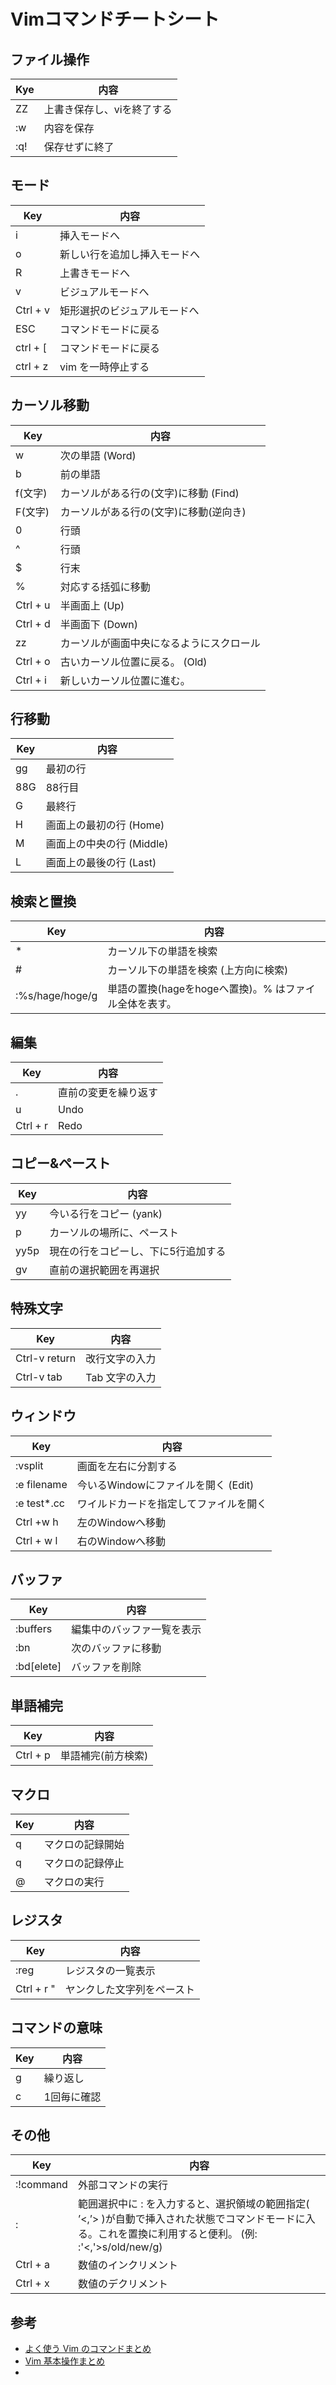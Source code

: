 # Vimコマンドチートシート
## ファイル操作
| Kye | 内容                       | 
| --- | -------------------------- | 
| ZZ  | 上書き保存し、viを終了する | 
| :w  | 内容を保存                 | 
| :q! | 保存せずに終了             | 

## モード
| Key      | 内容                         | 
| -------- | ---------------------------- | 
| i        | 挿入モードへ                 | 
| o        | 新しい行を追加し挿入モードへ | 
| R        | 上書きモードへ               | 
| v        | ビジュアルモードへ           | 
| Ctrl + v | 矩形選択のビジュアルモードへ | 
| ESC      | コマンドモードに戻る         | 
| ctrl + [ | コマンドモードに戻る         | 
| ctrl + z | vim を一時停止する           | 

## カーソル移動
| Key       | 内容                                     | 
| --------- | ---------------------------------------- | 
| w         | 次の単語 (Word)                          | 
| b         | 前の単語                                 | 
| f(文字)   | カーソルがある行の(文字)に移動 (Find)    | 
| F(文字)   | カーソルがある行の(文字)に移動(逆向き)   | 
| 0         | 行頭                                     | 
| ^         | 行頭                                     | 
| $         | 行末                                     | 
| %         | 対応する括弧に移動                       | 
| Ctrl + u  | 半画面上 (Up)                            | 
| Ctrl + d	 | 半画面下 (Down)                          | 
| zz        | カーソルが画面中央になるようにスクロール | 
| Ctrl + o  | 古いカーソル位置に戻る。 (Old)           | 
| Ctrl + i  | 新しいカーソル位置に進む。               | 

## 行移動
| Key | 内容                      | 
| --- | ------------------------- | 
| gg  | 最初の行                  | 
| 88G | 88行目                    | 
| G   | 最終行                    | 
| H   | 画面上の最初の行 (Home)   | 
| M   | 画面上の中央の行 (Middle) | 
| L   | 画面上の最後の行 (Last)   | 

## 検索と置換
| Key              | 内容                                                   | 
| ---------------- | ------------------------------------------------------ | 
| *                | カーソル下の単語を検索                                 | 
| #                | カーソル下の単語を検索 (上方向に検索)                  | 
| :%s/hage/hoge/g	 | 単語の置換(hageをhogeへ置換)。% はファイル全体を表す。 | 

## 編集
| Key      | 内容                 | 
| -------- | -------------------- | 
| .        | 直前の変更を繰り返す | 
| u        | Undo                 | 
| Ctrl + r | Redo                 | 

## コピー&ペースト
| Key  | 内容                                | 
| ---- | ----------------------------------- | 
| yy   | 今いる行をコピー (yank)             | 
| p    | カーソルの場所に、ペースト          | 
| yy5p | 現在の行をコピーし、下に5行追加する | 
| gv   | 直前の選択範囲を再選択              | 

## 特殊文字
| Key           | 内容           | 
| ------------- | -------------- | 
| Ctrl-v return | 改行文字の入力 | 
| Ctrl-v tab    | Tab 文字の入力 | 

## ウィンドウ
| Key         | 内容                                   | 
| ----------- | -------------------------------------- | 
| :vsplit     | 画面を左右に分割する                   | 
| :e filename | 今いるWindowにファイルを開く (Edit)    | 
| :e test*.cc | ワイルドカードを指定してファイルを開く | 
| Ctrl +w h   | 左のWindowへ移動                       | 
| Ctrl + w l  | 右のWindowへ移動                       | 

## バッファ
| Key        | 内容                       | 
| ---------- | -------------------------- | 
| :buffers   | 編集中のバッファ一覧を表示 | 
| :bn        | 次のバッファに移動         | 
| :bd[elete] | バッファを削除             | 

## 単語補完
| Key      | 内容               | 
| -------- | ------------------ | 
| Ctrl + p | 単語補完(前方検索) | 

## マクロ
| Key        | 内容             | 
| ---------- | ---------------- | 
| q<letter>	 | マクロの記録開始 | 
| q          | マクロの記録停止 | 
| @<letter>  | マクロの実行     | 

## レジスタ
| Key        | 内容                       | 
| ---------- | -------------------------- | 
| :reg       | レジスタの一覧表示         | 
| Ctrl + r " | ヤンクした文字列をペースト | 

## コマンドの意味
| Key | 内容        | 
| --- | ----------- | 
| g   | 繰り返し    | 
| c   | 1回毎に確認 | 

## その他
| Key       | 内容                                                                                                                                                         | 
| --------- | ------------------------------------------------------------------------------------------------------------------------------------------------------------ | 
| :!command | 外部コマンドの実行                                                                                                                                           | 
| :         | 範囲選択中に : を入力すると、選択領域の範囲指定( ’<,’> )が自動で挿入された状態でコマンドモードに入る。これを置換に利用すると便利。 (例: :'<,'>s/old/new/g) | 
| Ctrl + a  | 数値のインクリメント                                                                                                                                         | 
| Ctrl + x  | 数値のデクリメント                                                                                                                                           | 
## 参考
- [よく使う Vim のコマンドまとめ](https://qiita.com/hide/items/5bfe5b322872c61a6896#%E5%8D%98%E8%AA%9E%E8%A3%9C%E5%AE%8C)
- [Vim 基本操作まとめ](http://archiva.jp/web/tool/vim_basic.html)
- 
